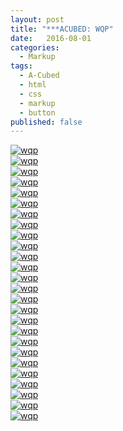 ```yaml
---
layout: post
title: "***ACUBED: WQP"
date:   2016-08-01
categories:
  - Markup
tags:
  - A-Cubed
  - html
  - css
  - markup
  - button
published: false
---
```


<a href="{{ site.url }}/images/works/20160801/image-1.jpg"><img src="{{ site.url }}/images/works/20160801/image-1.jpg" alt="wqp"></a>
<br>
<a href="{{ site.url }}/images/works/20160801/image-2.jpg"><img src="{{ site.url }}/images/works/20160801/image-2.jpg" alt="wqp"></a>
<br>
<a href="{{ site.url }}/images/works/20160801/image-3.jpg"><img src="{{ site.url }}/images/works/20160801/image-3.jpg" alt="wqp"></a>
<br>
<a href="{{ site.url }}/images/works/20160801/image-4.jpg"><img src="{{ site.url }}/images/works/20160801/image-4.jpg" alt="wqp"></a>
<br>
<a href="{{ site.url }}/images/works/20160801/image-5.jpg"><img src="{{ site.url }}/images/works/20160801/image-5.jpg" alt="wqp"></a>
<br>
<a href="{{ site.url }}/images/works/20160801/image-6.jpg"><img src="{{ site.url }}/images/works/20160801/image-6.jpg" alt="wqp"></a>
<br>
<a href="{{ site.url }}/images/works/20160801/image-7.jpg"><img src="{{ site.url }}/images/works/20160801/image-7.jpg" alt="wqp"></a>
<br>
<a href="{{ site.url }}/images/works/20160801/image-8.jpg"><img src="{{ site.url }}/images/works/20160801/image-8.jpg" alt="wqp"></a>
<br>
<a href="{{ site.url }}/images/works/20160801/image-9.jpg"><img src="{{ site.url }}/images/works/20160801/image-9.jpg" alt="wqp"></a>
<br>
<a href="{{ site.url }}/images/works/20160801/image-10.jpg"><img src="{{ site.url }}/images/works/20160801/image-10.jpg" alt="wqp"></a>
<br>
<a href="{{ site.url }}/images/works/20160801/image-11.jpg"><img src="{{ site.url }}/images/works/20160801/image-11.jpg" alt="wqp"></a>
<br>
<a href="{{ site.url }}/images/works/20160801/image-12.jpg"><img src="{{ site.url }}/images/works/20160801/image-12.jpg" alt="wqp"></a>
<br>
<a href="{{ site.url }}/images/works/20160801/image-13.jpg"><img src="{{ site.url }}/images/works/20160801/image-13.jpg" alt="wqp"></a>
<br>
<a href="{{ site.url }}/images/works/20160801/image-14.jpg"><img src="{{ site.url }}/images/works/20160801/image-14.jpg" alt="wqp"></a>
<br>
<a href="{{ site.url }}/images/works/20160801/image-15.jpg"><img src="{{ site.url }}/images/works/20160801/image-15.jpg" alt="wqp"></a>
<br>
<a href="{{ site.url }}/images/works/20160801/image-16.jpg"><img src="{{ site.url }}/images/works/20160801/image-16.jpg" alt="wqp"></a>
<br>
<a href="{{ site.url }}/images/works/20160801/image-17.jpg"><img src="{{ site.url }}/images/works/20160801/image-17.jpg" alt="wqp"></a>
<br>
<a href="{{ site.url }}/images/works/20160801/image-18.jpg"><img src="{{ site.url }}/images/works/20160801/image-18.jpg" alt="wqp"></a>
<br>
<a href="{{ site.url }}/images/works/20160801/image-19.jpg"><img src="{{ site.url }}/images/works/20160801/image-19.jpg" alt="wqp"></a>
<br>
<a href="{{ site.url }}/images/works/20160801/image-20.jpg"><img src="{{ site.url }}/images/works/20160801/image-20.jpg" alt="wqp"></a>
<br>
<a href="{{ site.url }}/images/works/20160801/image-21.jpg"><img src="{{ site.url }}/images/works/20160801/image-21.jpg" alt="wqp"></a>
<br>
<a href="{{ site.url }}/images/works/20160801/image-22.jpg"><img src="{{ site.url }}/images/works/20160801/image-22.jpg" alt="wqp"></a>
<br>
<a href="{{ site.url }}/images/works/20160801/image-23.jpg"><img src="{{ site.url }}/images/works/20160801/image-23.jpg" alt="wqp"></a>
<br>
<a href="{{ site.url }}/images/works/20160801/image-24.jpg"><img src="{{ site.url }}/images/works/20160801/image-24.jpg" alt="wqp"></a>
<br>
<a href="{{ site.url }}/images/works/20160801/image-25.jpg"><img src="{{ site.url }}/images/works/20160801/image-25.jpg" alt="wqp"></a>
<br>
<a href="{{ site.url }}/images/works/20160801/image-26.jpg"><img src="{{ site.url }}/images/works/20160801/image-26.jpg" alt="wqp"></a>

